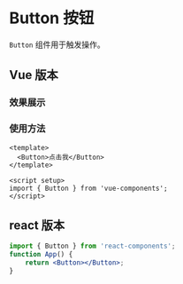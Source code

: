 # Button 按钮

`Button` 组件用于触发操作。

## Vue 版本

### 效果展示

<VueButton />

### 使用方法

```vue
<template>
  <Button>点击我</Button>
</template>

<script setup>
import { Button } from 'vue-components';
</script>
```
## react 版本

<ReactButton />

```jsx  
import { Button } from 'react-components';
function App() {
    return <Button></Button>;
}


```
